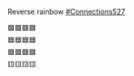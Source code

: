 Reverse rainbow [\#<span>Connections527</span>](https://social.lol/tags/Connections527)

🟪🟪🟪🟪  
🟦🟦🟦🟦  
🟩🟩🟩🟩  
🟨🟨🟨🟨